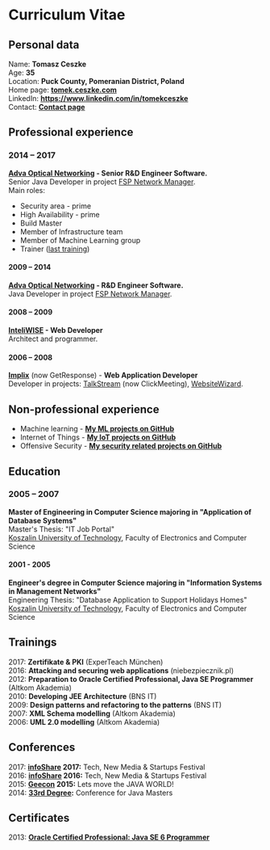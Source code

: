 # Curriculum Vitae

## Personal data
Name: **Tomasz Ceszke**  
Age: **35**  
Location: **Puck County, Pomeranian District, Poland**  
Home page: **[tomek.ceszke.com](http://tomek.ceszke.com/)**  
LinkedIn: **https://www.linkedin.com/in/tomekceszke**  
Contact: **[Contact page](http://tomek.ceszke.com/contact.html)**                  

## Professional experience
### 2014 – 2017
**[Adva Optical Networking](http://www.advaoptical.com/) - Senior R&D Engineer Software.**  
Senior Java Developer in project [FSP Network Manager](http://www.advaoptical.com/en/products/automated-network-management/fsp-network-manager.aspx).  
Main roles:
* Security area - prime
* High Availability - prime
* Build Master
* Member of Infrastructure team
* Member of Machine Learning group
* Trainer ([last training](https://github.com/tomekceszke/ml-applications))
#### 2009 – 2014
**[Adva Optical Networking](http://www.advaoptical.com/)  - R&D Engineer Software.**  
Java Developer in project [FSP Network Manager](http://www.advaoptical.com/en/products/automated-network-management/fsp-network-manager.aspx).
#### 2008 – 2009
**[InteliWISE](http://www.inteliwise.com/) - Web Developer**  
Architect and programmer.
#### 2006 – 2008
**[Implix](http://www.getresponse.com)** (now GetResponse) - **Web Application Developer**  
Developer in projects: [TalkStream](http://talkstream.com/) (now ClickMeeting), [WebsiteWizard](http://websitewizard.com/).

## Non-professional experience
* Machine learning - **[My ML projects on GitHub](https://github.com/tomekceszke?utf8=%E2%9C%93&tab=repositories&q=machine-learning)**
* Internet of Things - **[My IoT projects on GitHub](https://github.com/tomekceszke?utf8=%E2%9C%93&tab=repositories&q=iot)**
* Offensive Security - **[My security related projects on GitHub](https://github.com/tomekceszke?utf8=%E2%9C%93&tab=repositories&q=offensive-security)**

## Education
### 2005 – 2007
**Master of Engineering in Computer Science majoring in "Application of Database Systems"**  
Master's Thesis: "IT Job Portal"  
[Koszalin University of Technology](http://www.tu.koszalin.pl/eng), Faculty of Electronics and Computer Science  
#### 2001 - 2005
**Engineer's degree in Computer Science majoring in "Information Systems in Management Networks"**  
Engineering Thesis: "Database Application to Support Holidays Homes"  
[Koszalin University of Technology](http://www.tu.koszalin.pl/eng), Faculty of Electronics and Computer Science

## Trainings
2017: **Zertifikate & PKI** (ExperTeach München)  
2016: **Attacking and securing web applications** (niebezpiecznik.pl)  
2012: **Preparation to Oracle Certified Professional, Java SE Programmer** (Altkom Akademia)  
2010: **Developing JEE Architecture** (BNS IT)  
2009: **Design patterns and refactoring to the patterns** (BNS IT)  
2007: **XML Schema modelling** (Altkom Akademia)  
2006: **UML 2.0 modelling** (Altkom Akademia)  

## Conferences
2017: **[infoShare](https://infoshare.pl/) 2017:** Tech, New Media & Startups Festival  
2016: **[infoShare](https://infoshare.pl/) 2016:** Tech, New Media & Startups Festival  
2015: **[Geecon](http://geecon.org/) 2015:** Lets move the JAVA WORLD!  
2014: **[33rd Degree](http://2014.33degree.org/):** Conference for Java Masters 

## Certificates
2013: **[Oracle Certified Professional: Java SE 6 Programmer](http://education.oracle.com/pls/web_prod-plq-dad/db_pages.getpage?page_id=5001&get_params=p_exam_id:1Z0-851&p_org_id=&lang=g)**
